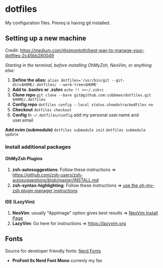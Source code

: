 # dotfiles

My configuration files. Prereq is having git installed.

## Setting up a new machine

Credit: https://medium.com/@simontoth/best-way-to-manage-your-dotfiles-2c45bb280049

*Starting in the terminal, before installing OhMyZsh, NeoVim, or anything else:*

1. **Define the alias:** `alias dotfiles='/usr/bin/git --git-dir=$HOME/.dotfiles/ --work-tree=$HOME'`
2. **Add to .bashrc or .zshrc** `echo !! >>~/.zshrc`
3. **Clone repo** `git clone --bare git@github.com:cobbman/dotfiles.git $HOME/.dotfiles`
4. **Config repo** `dotfiles config --local status.showUntrackedFiles no`
5. **Checkout** `dotfiles checkout`
6. **Config** In `~/.dotfiles/config` add my personal user.name and user.email

**Add nvim (submodule)**
`dotfiles submodule init`
`dotfiles submodule update`

### Install additional packages

#### OhMyZsh Plugins

1. **zsh-autosuggestions**: Follow these instructions => https://github.com/zsh-users/zsh-autosuggestions/blob/master/INSTALL.md
2. **zsh-syntax-highlighting**: Follow these instructions => [use the oh-my-zsh plugin manager instructions](https://github.com/zsh-users/zsh-syntax-highlighting/blob/master/INSTALL.md#oh-my-zsh)

#### IDE (LazyVim)

1. **NeoVim**: usually "AppImage" option gives best results => [NeoVim Install Page](https://github.com/neovim/neovim/blob/master/INSTALL.md#appimage-universal-linux-package)
1. **LazyVim**: Go here for instructions => https://lazyvim.org

## Fonts

Source for developer friendly fonts: [Nerd Fonts](https://www.nerdfonts.com/font-downloads)

- **ProFont IIx Nerd Font Mono** currenly my fav




